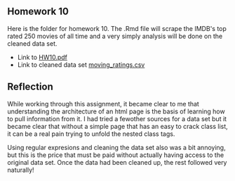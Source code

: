 ## Homework 10

Here is the folder for homework 10. The .Rmd file will scrape the IMDB's top rated 250 movies of all time and a very simply analysis will be done on the cleaned data set.

* Link to [HW10.pdf](https://github.com/Mathnstein/STAT545-hw-griffith-cody/blob/master/HW010/Hw10.pdf)
* Link to cleaned data set [moving_ratings.csv](https://github.com/Mathnstein/STAT545-hw-griffith-cody/blob/master/HW010/movie_rankings.csv)

## Reflection

While working through this assignment, it became clear to me that understanding the architecture of an html page is the basis of learning how to pull information from it. I had tried a fewother sources for a data set but it became clear that without a simple page that has an easy to crack class list, it can be a real pain trying to unfold the nested class tags.

Using regular expresions and cleaning the data set also was a bit annoying, but this is the price that must be paid without actually having access to the original data set. Once the data had been cleaned up, the rest followed very naturally!
